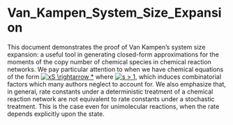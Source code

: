 # Van_Kampen_System_Size_Expansion


This document demonstrates the proof of Van Kampen’s system size expansion: a useful tool in generating closed-form approximations for the moments of the copy number of chemical species in chemical reaction networks. We pay particular attention to when we have chemical equations of the form <a href="https://www.codecogs.com/eqnedit.php?latex=xS&space;\rightarrow&space;*" target="_blank"><img src="https://latex.codecogs.com/gif.latex?xS&space;\rightarrow&space;*" title="xS \rightarrow *" /></a> where <a href="https://www.codecogs.com/eqnedit.php?latex=s&space;>&space;1" target="_blank"><img src="https://latex.codecogs.com/gif.latex?s&space;>&space;1" title="s > 1" /></a>, which induces combinatorial factors which many authors neglect to account for. We also
emphasize that, in general, rate constants under a deterministic treatment of a chemical reaction network are not equivalent to rate constants under a stochastic treatment. This is the case even for unimolecular reactions, when the rate depends explicitly upon the state.
